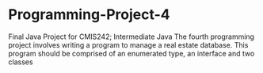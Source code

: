 # Programming-Project-4
Final Java Project for CMIS242; Intermediate Java 
The fourth programming project involves writing a program to manage a real estate database. This program should be comprised of an enumerated type, an interface and two classes
